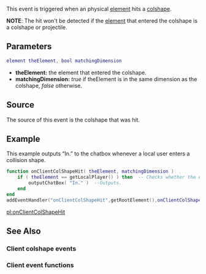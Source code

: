 This event is triggered when an physical [element](/docs/element.md "wikilink") hits a [colshape](/docs/colshape.md "wikilink").

**NOTE**: The hit won't be detected if the [element](/docs/element.md "wikilink") that entered the colshape is a colshape or projectile.

Parameters
----------

``` lua
element theElement, bool matchingDimension
```

-   **theElement:** the element that entered the colshape.
-   **matchingDimension:** *true* if theElement is in the same dimension as the colshape, *false* otherwise.

Source
------

The source of this event is the colshape that was hit.

Example
-------

This example outputs “In.” to the chatbox whenever a local user enters a collision shape.

``` lua
function onClientColShapeHit( theElement, matchingDimension )
    if ( theElement == getLocalPlayer() ) then  -- Checks whether the entering element is the local player
        outputChatBox( "In." )  --Outputs.
    end
end
addEventHandler("onClientColShapeHit",getRootElement(),onClientColShapeHit)
```

[pl:onClientColShapeHit](/docs/pl:onclientcolshapehit.md "wikilink")

See Also
--------

### Client colshape events

### Client event functions
